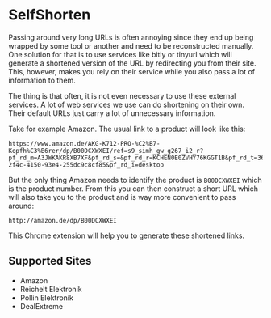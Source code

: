 SelfShorten
===========

Passing around very long URLs is often annoying since they end up being wrapped
by some tool or another and need to be reconstructed manually. One solution for
that is to use services like bitly or tinyurl which will generate a shortened
version of the URL by redirecting you from their site. This, however, makes you
rely on their service while you also pass a lot of information to them.

The thing is that often, it is not even necessary to use these external
services. A lot of web services we use can do shortening on their own. Their
default URLs just carry a lot of unnecessary information.

Take for example Amazon. The usual link to a product will look like this:

    https://www.amazon.de/AKG-K712-PRO-%C2%B7-Kopfh%C3%B6rer/dp/B00DCXWXEI/ref=s9_simh_gw_g267_i2_r?pf_rd_m=A3JWKAKR8XB7XF&pf_rd_s=&pf_rd_r=KCHEN0E0ZVHY76KGGT1B&pf_rd_t=36701&pf_rd_p=54b8e36f-2f4c-4150-93e4-255dc9c8cf85&pf_rd_i=desktop

But the only thing Amazon needs to identify the product is `B00DCXWXEI` which is
the product number. From this you can then construct a short URL which will also
take you to the product and is way more convenient to pass around:

    http://amazon.de/dp/B00DCXWXEI

This Chrome extension will help you to generate these shortened links.


Supported Sites
---------------

- Amazon
- Reichelt Elektronik
- Pollin Elektronik
- DealExtreme
